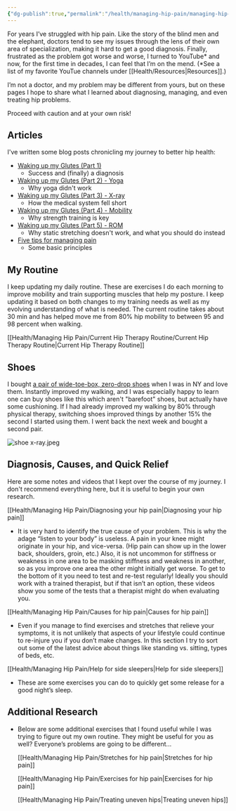 ```yaml
---
{"dg-publish":true,"permalink":"/health/managing-hip-pain/managing-hip-pain/","updated":"2024-03-14T11:02:42.888+08:00"}
---
```


For years I’ve struggled with hip pain. Like the story of the blind men and the elephant, doctors tend to see my issues through the lens of their own area of specialization, making it hard to get a good diagnosis. Finally, frustrated as the problem got worse and worse, I turned to YouTube* and now, for the first time in decades, I can feel that I’m on the mend. (*See a list of my favorite YouTue channels under [[Health/Resources\|Resources]].)

I’m not a doctor, and my problem may be different from yours, but on these pages I hope to share what I learned about diagnosing, managing, and even treating hip problems.

Proceed with caution and at your own risk!

## Articles

I've written some blog posts chronicling my journey to better hip health:

- [Waking up my Glutes (Part 1)](https://keywords.oxus.net/archives/2021/12/14/waking-up-my-glutes-part-1)
    - Success and (finally) a diagnosis
- [Waking up my Glutes (Part 2) - Yoga](https://keywords.oxus.net/archives/2021/12/15/waking-up-my-glutes-part-2-yoga)
    - Why yoga didn't work
- [Waking up my Glutes (Part 3) - X-ray](https://keywords.oxus.net/archives/2021/12/15/waking-up-my-glutes-part-3-x-ray)
    - How the medical system fell short
- [Waking up my Glutes (Part 4) - Mobility](https://keywords.oxus.net/archives/2021/12/16/waking-up-my-glutes-part-4-mobility)
    - Why strength training is key
- [Waking up my Glutes (Part 5) - ROM](https://keywords.oxus.net/archives/2021/12/16/waking-up-my-glutes-part-5-rom)
    - Why static stretching doesn't work, and what you should do instead
- [Five tips for managing pain](https://keywords.oxus.net/archives/2021/11/26/five-tips-for-managing-pain)
    - Some basic principles

## My Routine

I keep updating my daily routine. These are exercises I do each morning to improve mobility and train supporting muscles that help my posture. I keep updating it based on both changes to my training needs as well as my evolving understanding of what is needed. The current routine takes about 30 min and has helped move me from 80% hip mobility to between 95 and 98 percent when walking.

[[Health/Managing Hip Pain/Current Hip Therapy Routine/Current Hip Therapy Routine\|Current Hip Therapy Routine]]

## Shoes

I bought [a pair of wide-toe-box, zero-drop shoes](https://www.altrarunning.com/launch/2022/lone-peak-6.html) when I was in NY and love them. Instantly improved my walking, and I was especially happy to learn one can buy shoes like this which aren't "barefoot" shoes, but actually have some cushioning. If I had already improved my walking by 80% through physical therapy, switching shoes improved things by another 15% the second I started using them. I went back the next week and bought a second pair.

![shoe x-ray.jpeg](/img/user/Health/Managing%20Hip%20Pain/_media/shoe%20x-ray.jpeg)

## Diagnosis, Causes, and Quick Relief

Here are some notes and videos that I kept over the course of my journey. I don't recommend everything here, but it is useful to begin your own research.

[[Health/Managing Hip Pain/Diagnosing your hip pain\|Diagnosing your hip pain]]

- It is very hard to identify the true cause of your problem. This is why the adage “listen to your body” is useless. A pain in your knee might originate in your hip, and vice-versa. (Hip pain can show up in the lower back, shoulders, groin, etc.) Also, it is not uncommon for stiffness or weakness in one area to be masking stiffness and weakness in another, so as you improve one area the other might initially get worse. To get to the bottom of it you need to test and re-test regularly! Ideally you should work with a trained therapist, but if that isn’t an option, these videos show you some of the tests that a therapist might do when evaluating you.

[[Health/Managing Hip Pain/Causes for hip pain\|Causes for hip pain]]

- Even if you manage to find exercises and stretches that relieve your symptoms, it is not unlikely that aspects of your lifestyle could continue to re-injure you if you don’t make changes. In this section I try to sort out some of the latest advice about things like standing vs. sitting, types of beds, etc.

[[Health/Managing Hip Pain/Help for side sleepers\|Help for side sleepers]]

- These are some exercises you can do to quickly get some release for a good night’s sleep.

## Additional Research

- Below are some additional exercises that I found useful while I was trying to figure out my own routine. They might be useful for you as well? Everyone’s problems are going to be different...
    
    [[Health/Managing Hip Pain/Stretches for hip pain\|Stretches for hip pain]]
    
    [[Health/Managing Hip Pain/Exercises for hip pain\|Exercises for hip pain]]
    
    [[Health/Managing Hip Pain/Treating uneven hips\|Treating uneven hips]]